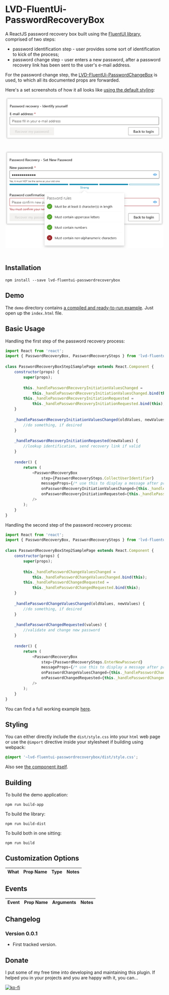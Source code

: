 # LVD-FluentUi-PasswordRecoveryBox

A ReactJS password recovery box built using the [FluentUI library](https://github.com/microsoft/fluentui), comprised of two steps:

- password identification step - user provides some sort of identification to kick of the process;
- password change step - user enters a new password, after a password recovery link has been sent to the user's e-mail address.

For the password change step, the [LVD-FluentUi-PasswordChangeBox](https://github.com/alexboia/LVD-FluentUi-PasswordChangeBox) is used, to which all its documented props are forwarded.

Here's a set screenshots of how it all looks like [using the default styling](https://github.com/alexboia/LVD-FluentUi-PasswordRecoveryBox/blob/main/src/css/style.css):

<p align="left">
	<img align="center" src="https://raw.githubusercontent.com/alexboia/LVD-FluentUi-PasswordRecoveryBox/main/docs/Capture-Step1.png" style="margin-bottom: 20px; margin-right: 20px; border-radius: 5px;" />
</p>

<p align="left">
	<img align="center" src="https://raw.githubusercontent.com/alexboia/LVD-FluentUi-PasswordRecoveryBox/main/docs/Capture-Step2.png" style="margin-bottom: 20px; margin-right: 20px; border-radius: 5px;" />
</p>

## Installation
<a name="c-installation"></a>

`npm install --save lvd-fluentui-passwordrecoverybox`

## Demo
<a name="c-demo"></a>

The `demo` directory contains [a compiled and ready-to-run example](https://github.com/alexboia/LVD-FluentUi-PasswordRecoveryBox/tree/main/demo). Just open up the `index.html` file.

## Basic Usage
<a name="c-basic-usage"></a>

Handling the first step of the password recovery process:

```javascript
import React from 'react';
import { PasswordRecoveryBox, PasswordRecoverySteps } from 'lvd-fluentui-passwordrecoverybox';

class PasswordRecoveryBoxStep1SamplePage extends React.Component {
	constructor(props) {
		super(props);

		this._handlePasswordRecoveryInitiationValuesChanged = 
			this._handlePasswordRecoveryInitiationValuesChanged.bind(this);
		this._handlePasswordRecoveryInitiationRequested =
			this._handlePasswordRecoveryInitiationRequested.bind(this);
	}

	_handlePasswordRecoveryInitiationValuesChanged(oldValues, newValues) {
		//do something, if desired
	}

	_handlePasswordRecoveryInitiationRequested(newValues) {
		//lookup identification, send recovery link if valid
	}

	render() {
		return (
			<PasswordRecoveryBox 
				step={PasswordRecoverySteps.CollectUserIdentifier}
				messageProps={/* use this to display a message after processing */}
				onPasswordRecoveryInitiationValuesChanged={this._handlePasswordRecoveryInitiationValuesChanged}
				onPasswordRecoveryInitiationRequested={this._handlePasswordRecoveryInitiationRequested}
			/>
		);
	}
}
```

Handling the second step of the password recovery process:

```javascript
import React from 'react';
import { PasswordRecoveryBox, PasswordRecoverySteps } from 'lvd-fluentui-passwordrecoverybox';

class PasswordRecoveryBoxStep2SamplePage extends React.Component {
	constructor(props) {
		super(props);

		this._handlePasswordChangeValuesChanged = 
			this._handlePasswordChangeValuesChanged.bind(this);
		this._handlePasswordChangedRequested = 
			this._handlePasswordChangedRequested.bind(this);
	}

	_handlePasswordChangeValuesChanged(oldValues, newValues) {
		//do something, if desired
	}

	_handlePasswordChangedRequested(values) {
		//validate and change new password
	}

	render() {
		return (
			<PasswordRecoveryBox 
				step={PasswordRecoverySteps.EnterNewPassword}
				messageProps={/* use this to display a message after processing */}
				onPasswordChangeValuesChanged={this._handlePasswordChangeValuesChanged}
				onPasswordChangedRequested={this._handlePasswordChangedRequested}
			/>
		);
	}
}
```

You can find a full working example [here](https://github.com/alexboia/LVD-FluentUi-PasswordRecoveryBox/blob/main/src/App.jsx).

## Styling
<a name="c-styling"></a>

You can either directly include the `dist/style.css` into your `html` web page or use the `@import` directive inside your stylesheet if building using webpack:

```css
@import '~lvd-fluentui-passwordrecoverybox/dist/style.css';
```

Also see [the component itself]().


## Building
<a name="c-building"></a>

To build the demo application: 

```
npm run build-app
```

To build the library: 

```
npm run build-dist
```

To build both in one sitting: 

```
npm run build
```

## Customization Options
<a name="c-customization"></a>

| What | Prop Name | Type | Notes |
| --- | --- | --- | --- |

## Events
<a name="c-events"></a>

| Event | Prop Name | Arguments | Notes |
| --- | --- | --- | --- |

## Changelog
<a name="c-changelog"></a>

### Version 0.0.1

- First tracked version.

## Donate
<a name="c-donate"></a>

I put some of my free time into developing and maintaining this plugin.
If helped you in your projects and you are happy with it, you can...

[![ko-fi](https://www.ko-fi.com/img/githubbutton_sm.svg)](https://ko-fi.com/Q5Q01KGLM)
